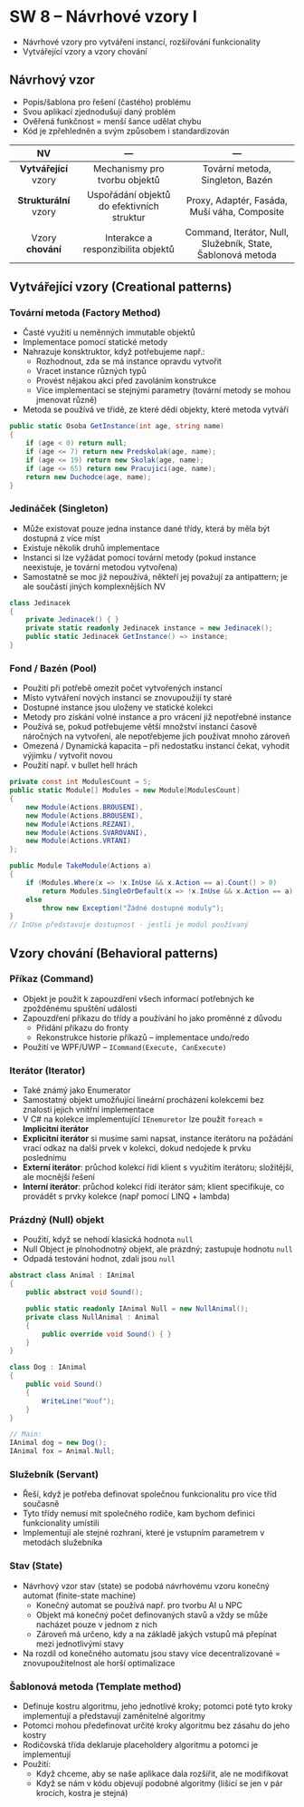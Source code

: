 # SW 8 – Návrhové vzory I

* Návrhové vzory pro vytváření instancí, rozšiřování funkcionality
* Vytvářející vzory a vzory chování

## Návrhový vzor

* Popis/šablona pro řešení (častého) problému
* Svou aplikací zjednodušují daný problém
* Ověřená funkčnost = menší šance udělat chybu
* Kód je zpřehledněn a svým způsobem i standardizován

NV | — | —
:-: | :-: | :-:
__Vytvářející__ vzory | Mechanismy pro tvorbu objektů | Tovární metoda, Singleton, Bazén
__Strukturální__ vzory | Uspořádání objektů do efektivních struktur | Proxy, Adaptér, Fasáda, Muší váha, Composite
Vzory __chování__ | Interakce a responzibilita objektů | Command, Iterátor, Null, Služebník, State, Šablonová metoda

## Vytvářející vzory (Creational patterns)

### Tovární metoda (Factory Method)

* Časté využití u neměnných immutable objektů
* Implementace pomocí statické metody
* Nahrazuje konsktruktor, když potřebujeme např.:
  * Rozhodnout, zda se má instance opravdu vytvořit
  * Vracet instance různých typů
  * Provést nějakou akci před zavoláním konstrukce
  * Více implementací se stejnými parametry (tovární metody se mohou jmenovat různě)
* Metoda se používá ve třídě, ze které dědí objekty, které metoda vytváří

``` csharp
public static Osoba GetInstance(int age, string name)
{
    if (age < 0) return null;
    if (age <= 7) return new Predskolak(age, name);
    if (age <= 19) return new Skolak(age, name);
    if (age <= 65) return new Pracujici(age, name);
    return new Duchodce(age, name);
}
```

### Jedináček (Singleton)

* Může existovat pouze jedna instance dané třídy, která by měla být dostupná z více míst
* Existuje několik druhů implementace
* Instanci si lze vyžádat pomocí tovární metody (pokud instance neexistuje, je tovární metodou vytvořena)
* Samostatně se moc již nepoužívá, někteří jej považují za antipattern; je ale součástí jiných komplexnějších NV

``` csharp
class Jedinacek
{
    private Jedinacek() { }
    private static readonly Jedinacek instance = new Jedinacek();
    public static Jedinacek GetInstance() => instance;
}
```

### Fond / Bazén (Pool)

* Použití při potřebě omezit počet vytvořených instancí
* Místo vytváření nových instancí se znovupoužijí ty staré
* Dostupné instance jsou uloženy ve statické kolekci
* Metody pro získání volné instance a pro vrácení již nepotřebné instance
* Používá se, pokud potřebujeme větší množství instancí časově náročných na vytvoření, ale nepotřebjeme jich používat mnoho zároveň
* Omezená / Dynamická kapacita – při nedostatku instancí čekat, vyhodit výjimku / vytvořit novou
* Použití např. v bullet hell hrách

``` csharp
private const int ModulesCount = 5;
public static Module[] Modules = new Module[ModulesCount]
{
    new Module(Actions.BROUSENI),
    new Module(Actions.BROUSENI),
    new Module(Actions.REZANI),
    new Module(Actions.SVAROVANI),
    new Module(Actions.VRTANI)
};

public Module TakeModule(Actions a)
{
    if (Modules.Where(x => !x.InUse && x.Action == a).Count() > 0)
        return Modules.SingleOrDefault(x => !x.InUse && x.Action == a);
    else
        throw new Exception("Žádné dostupné moduly");
}
// InUse představuje dostupnost - jestli je modul používaný
```

## Vzory chování (Behavioral patterns)

### Příkaz (Command)

* Objekt je použit k zapouzdření všech informací potřebných ke zpožděnému spuštění události
* Zapouzdření příkazu do třídy a používání ho jako proměnné z důvodu
  * Přidání příkazu do fronty
  * Rekonstrukce historie příkazů – implementace undo/redo
* Použití ve WPF/UWP – `ICommand(Execute, CanExecute)`

### Iterátor (Iterator)

* Také známý jako Enumerator
* Samostatný objekt umožňující lineární procházení kolekcemi bez znalosti jejich vnitřní implementace
* V C# na kolekce implementující `IEnemuretor` lze použít `foreach` = __Implicitní iterátor__
* __Explicitní iterátor__ si musíme sami napsat, instance iterátoru na požádání vrací odkaz na další prvek v kolekci, dokud nedojede k prvku poslednímu
* __Externí iterátor__: průchod kolekcí řídí klient s využitím iterátoru; složitější, ale mocnější řešení
* __Interní iterátor__: průchod kolekcí řídí iterátor sám; klient specifikuje, co provádět s prvky kolekce (např pomocí LINQ + lambda)

### Prázdný (Null) objekt

* Použití, když se nehodí klasická hodnota `null`
* Null Object je plnohodnotný objekt, ale prázdný; zastupuje hodnotu `null`
* Odpadá testování hodnot, zdali jsou `null`

``` csharp
abstract class Animal : IAnimal
{
    public abstract void Sound();

    public static readonly IAnimal Null = new NullAnimal();
    private class NullAnimal : Animal
    {
        public override void Sound() { }
    }
}

class Dog : IAnimal
{
    public void Sound()
    {
        WriteLine("Woof");
    }
}

// Main:
IAnimal dog = new Dog();
IAnimal fox = Animal.Null;
```

### Služebník (Servant)

* Řeší, když je potřeba definovat společnou funkcionalitu pro více tříd současně
* Tyto třídy nemusí mít společného rodiče, kam bychom definici funkcionality umístili
* Implementují ale stejné rozhraní, které je vstupním parametrem v metodách služebníka

### Stav (State)

* Návrhový vzor stav (state) se podobá návrhovému vzoru konečný automat (finite-state machine)
  * Konečný automat se používá např. pro tvorbu AI u NPC
  * Objekt má konečný počet definovaných stavů a vždy se může nacházet pouze v jednom z nich
  * Zároveň má určeno, kdy a na základě jakých vstupů má přepínat mezi jednotlivými stavy
* Na rozdíl od konečného automatu jsou stavy více decentralizované = znovupoužitelnost ale horší optimalizace

### Šablonová metoda (Template method)

* Definuje kostru algoritmu, jeho jednotlivé kroky; potomci poté tyto kroky implementují a představují zaměnitelné algoritmy
* Potomci mohou předefinovat určité kroky algoritmu bez zásahu do jeho kostry
* Rodičovská třída deklaruje placeholdery algoritmu a potomci je implementují
* Použití:
  * Když chceme, aby se naše aplikace dala rozšířit, ale ne modifikovat
  * Když se nám v kódu objevují podobné algoritmy (lišicí se jen v pár krocích, kostra je stejná)
